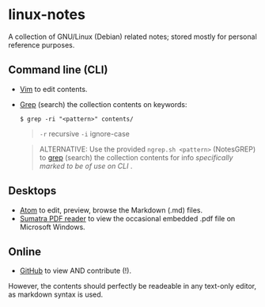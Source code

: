 # linux-notes

A collection of GNU/Linux (Debian) related notes; stored mostly for personal reference purposes.


## Command line (CLI)

* [Vim][3] to edit contents.
* [Grep][4] (search) the collection contents on keywords:
	```
	$ grep -ri "<pattern>" contents/
	```
	> `-r` recursive
	> `-i` ignore-case

	> ALTERNATIVE: Use the provided `ngrep.sh <pattern>` (NotesGREP) to [grep][4] (search) the collection contents for info _specifically marked to be of use on CLI_ .


## Desktops

* [Atom][2] to edit, preview, browse the Markdown (.md) files.
* [Sumatra PDF reader][5] to view the occasional embedded .pdf file on Microsoft Windows.


## Online

* [GitHub][1] to view AND contribute (!).

However, the contents should perfectly be readeable in any text-only editor, as markdown syntax is used.

<!-- REFERENCES -->

[1]:https://github.com/woosting
[2]:https://atom.io/
[3]:http://www.vim.org/
[4]:https://www.gnu.org/software/grep/
[5]:https://www.sumatrapdfreader.org/free-pdf-reader.htmls://www.sumatrapdfreader.org/free-pdf-reader.html
